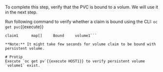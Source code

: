 To complete this step, verify that the PVC is bound to a volum. We will use it in the next step.

Run following command to verify whether a claim is bound using the CLI: `oc get pvc`{{execute}}

```NAME        LABELS    STATUS    VOLUME
claim1      map[]     Bound     volume1```

**Note:** It might take few seconds for volume claim to be bound with persistent volume.

# Protip
Execute `oc get pv`{{execute HOST1}} to verify persistent volume `volume1` exist. 
